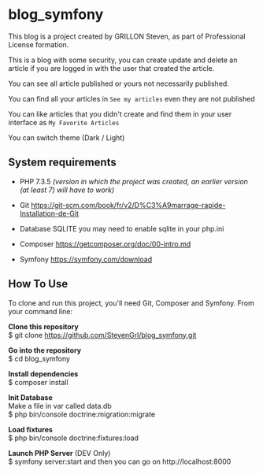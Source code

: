 # blog_symfony

This blog is a project created by GRILLON Steven, as part of Professional License formation.

This is a blog with some security, you can create update and delete an article if you are logged in with the user that created the article.

You can see all article published or yours not necessarily published.

You can find all your articles in ```See my articles``` even they are not published

You can like articles that you didn't create and find them in your user interface as ``My Favorite Articles``

You can switch theme (Dark / Light)

System requirements
-------------------

* PHP 7.3.5 _(version in which the project was created, an earlier version (at least 7) will have to work)_

* Git https://git-scm.com/book/fr/v2/D%C3%A9marrage-rapide-Installation-de-Git

* Database SQLITE you may need to enable sqlite in your php.ini

* Composer https://getcomposer.org/doc/00-intro.md

* Symfony https://symfony.com/download


How To Use
----------

To clone and run this project, you'll need Git, Composer and Symfony. From your command line:

**Clone this repository**  
$ git clone https://github.com/StevenGrl/blog_symfony.git

**Go into the repository**  
$ cd blog_symfony

**Install dependencies**  
$ composer install

**Init Database**  
Make a file in var called data.db  
$ php bin/console doctrine:migration:migrate  

**Load fixtures**  
$ php bin/console doctrine:fixtures:load

**Launch PHP  Server** (DEV Only)    
$ symfony server:start
and then you can go on http://localhost:8000
